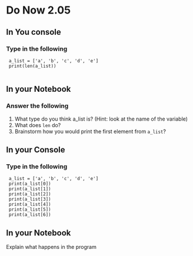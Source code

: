 # Do Now 2.05

## In You console
### Type in the following

```
 a_list = ['a', 'b', 'c', 'd', 'e']
 print(len(a_list))
 
```

## In your Notebook
### Answer the following
1. What type do you think a_list is? (Hint: look at the name of the variable)
2. What does `len` do? 
3. Brainstorm how you would print the first element from `a_list`?

## In your Console
### Type in the following

```
 a_list = ['a', 'b', 'c', 'd', 'e']
 print(a_list[0])
 print(a_list[1])
 print(a_list[2])
 print(a_list[3])
 print(a_list[4])
 print(a_list[5])
 print(a_list[6])
```

## In your Notebook
Explain what happens in the program
